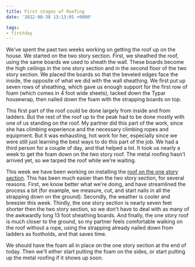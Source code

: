 ```yaml
---
title: First stages of Roofing
date: '2012-08-30 13:13:05 +0000'

tags:
- firstday
---
```


We've spent the past two weeks working on getting the roof up on the
house.  We started on the two story section.  First, we sheathed the
roof, using the same boards we used to sheath the wall.  These boards
become the high ceilings in the one story section and in the second
floor of the two story section.  We placed the boards so that the
beveled edges face the inside, the opposite of what we did with the
wall sheathing.  We first put up seven rows of sheathing, which gave
us enough support for the first row of foam (which comes in 4 foot
wide sheets), tacked down the Typar housewrap, then nailed down the
foam with the strapping boards on top.

This first part of the roof could be done largely from inside and from
ladders.  But the rest of the roof up to the peak had to be done
mostly with one of us standing on the roof.  My partner did this part
of the work, since she has climbing experience and the necessary
climbing ropes and equipment.  But it was exhausting, hot work for
her, especially since we were still just learning the best ways to do
this part of the job.  We had a third person for a couple of day, and
that helped a lot.  It took us nearly a week to get the foam down on
the two story roof.  The metal roofing hasn't arrived yet, so we
tarped the roof while we're waiting.

This week we have been working on installing the
[roof on the one story section](/gallery/firstday-cottage/IMG_20120830_083536.jpg).
This has been much easier than the two story section, for several
reasons.  First, we know better what we're doing, and have streamlined
the process a bit (for example, we measure, cut, and start nails in
all the strapping down on the ground).  Secondly, the weather is
cooler and breezier this week.  Thirdly, the one story section is
nearly seven feet shorter then the two story section, so we don't have
to deal with as many of the awkwardly long 13 foot sheathing boards.
And finally, the one story roof is much closer to the ground, so my
partner feels comfortable walking on the roof without a rope, using
the strapping already nailed down from ladders as footholds, and that
saves time.

We should have the foam all in place on the one story section at the
end of today.  Then we'll either start putting the foam on the sides,
or start putting up the metal roofing if it shows up soon.

